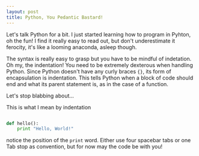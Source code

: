 ```yaml
---
layout: post
title: Python, You Pedantic Bastard!
---
```


Let's talk Python for a bit. I just started learning how to program in Pyhton, oh the fun! I find it really easy to read out, but don't underestimate it ferocity, it's like a looming anaconda, asleep though.

The syntax is really easy to grasp but you have to be mindful of indetation. Oh my, the indentation! You need to be extremely dexterous when handling Python. Since Python doesn't have any curly braces ```{}```, its form of encapsulation is indentation. This tells Python when a block of code should end and what its parent statement is, as in the case of a function.

Let's stop blabbing about...

This is what I mean by indentation

```python

def hello():
    print "Hello, World!"

```
notice the position of the ```print``` word. Either use four spacebar tabs or one Tab stop as convention, but for now may the code be with you!